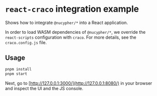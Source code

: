 # `react-craco` integration example

Shows how to integrate `@nucypher/*` into a React application.

In order to load WASM dependencies of `@nucypher/*`, we override the
`react-scripts` configuration with `craco`. For more details, see the
`craco.config.js` file.

## Usage

```bash
pnpm install
pnpm start
```

Next, go to [http://127.0.0.1:3000/](http://127.0.0.1:8080/) in your browser and
inspect the UI and the JS console.

